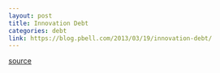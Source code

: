 ```yaml
---
layout: post
title: Innovation Debt
categories: debt
link: https://blog.pbell.com/2013/03/19/innovation-debt/
---
```



[source](https://blog.pbell.com/2013/03/19/innovation-debt/)

